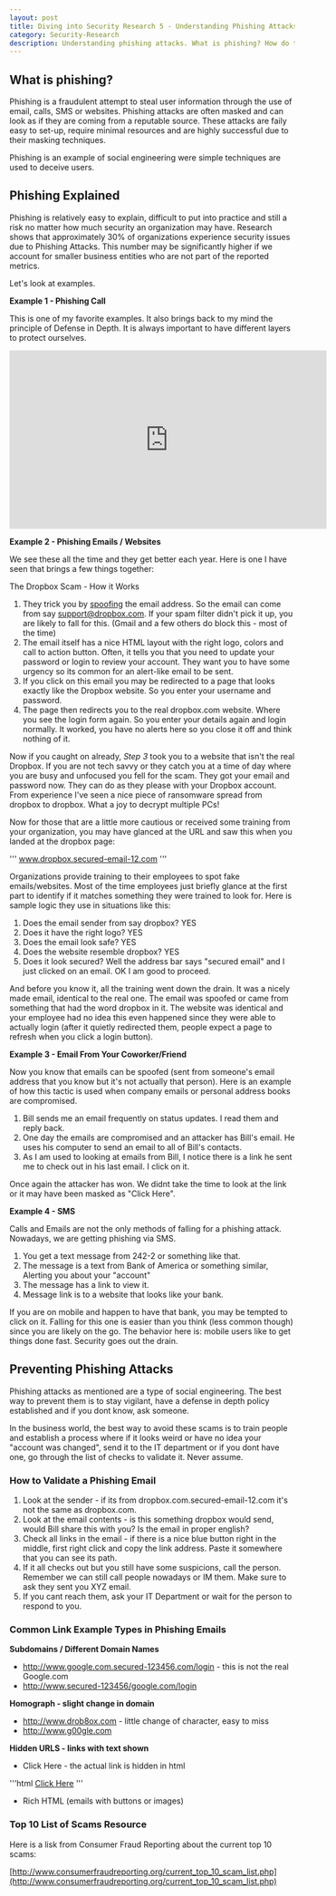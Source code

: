 ```yaml
---
layout: post
title: Diving into Security Research 5 - Understanding Phishing Attacks
category: Security-Research
description: Understanding phishing attacks. What is phishing? How do these attacks occur? Preventing phishing attacks.
---
```


## What is phishing?
Phishing is a fraudulent attempt to steal user information through the use of email, calls, SMS or websites. Phishing attacks are often masked and can look as if they are coming from a reputable source. These attacks are faily easy to set-up, require minimal resources and are highly successful due to their masking techniques.

Phishing is an example of social engineering were simple techniques are used to deceive users.

## Phishing Explained
Phishing is relatively easy to explain, difficult to put into practice and still a risk no matter how much security an organization may have. Research shows that approximately 30% of organizations experience security issues due to Phishing Attacks. This number may be significantly higher if we account for smaller business entities who are not part of the reported metrics. 

Let's look at examples.

<strong>Example 1 - Phishing Call</strong>

This is one of my favorite examples. It also brings back to my mind the principle of Defense in Depth. It is always important to have different layers to protect ourselves. 

<iframe width="560" height="315" src="https://www.youtube.com/embed/HrCy050uaEU" frameborder="0" allowfullscreen></iframe>

<strong>Example 2 - Phishing Emails / Websites</strong>

We see these all the time and they get better each year. Here is one I have seen that brings a few things together:

The Dropbox Scam - How it Works
1. They trick you by [spoofing](https://en.wikipedia.org/wiki/Email_spoofing) the email address. So the email can come from say support@dropbox.com. If your spam filter didn't pick it up, you are likely to fall for this. (Gmail and a few others do block this - most of the time)
2. The email itself has a nice HTML layout with the right logo, colors and call to action button. Often, it tells you that you need to update your password or login to review your account. They want you to have some urgency so its common for an alert-like email to be sent.
3. If you click on this email you may be redirected to a page that looks exactly like the Dropbox website. So you enter your username and password.
4. The page then redirects you to the real dropbox.com website. Where you see the login form again. So you enter your details again and login normally. It worked, you have no alerts here so you close it off and think nothing of it.

Now if you caught on already, *Step 3* took you to a website that isn't the real Dropbox. If you are not tech savvy or they catch you at a time of day where you are busy and unfocused you fell for the scam. They got your email and password now. They can do as they please with your Dropbox account. From experience I've seen a nice piece of ransomware spread from dropbox to dropbox. What a joy to decrypt multiple PCs!

Now for those that are a little more cautious or received some training from your organization, you may have glanced at the URL and saw this when you landed at the dropbox page:

'''
www.dropbox.secured-email-12.com
'''

Organizations provide training to their employees to spot fake emails/websites. Most of the time employees just briefly glance at the first part to identify if it matches something they were trained to look for. Here is sample logic they use in situations like this:

1. Does the email sender from say dropbox? YES
2. Does it have the right logo?  YES
3. Does the email look safe? YES 
4. Does the website resemble dropbox? YES
5. Does it look secured? Well the address bar says "secured email" and I just clicked on an email. OK I am good to proceed.

And before you know it, all the training went down the drain. It was a nicely made email, identical to the real one. The email was spoofed or came from something that had the word dropbox in it. The website was identical and your employee had no idea this even happened since they were able to actually login (after it quietly redirected them, people expect a page to refresh when you click a login button).

<strong>Example 3 - Email From Your Coworker/Friend</strong>

Now you know that emails can be spoofed (sent from someone's email address that you know but it's not actually that person). Here is an example of how this tactic is used when company emails or personal address books are compromised.

1. Bill sends me an email frequently on status updates. I read them and reply back.
2. One day the emails are compromised and an attacker has Bill's email. He uses his computer to send an email to all of Bill's contacts.
3. As I am used to looking at emails from Bill, I notice there is a link he sent me to check out in his last email. I click on it.

Once again the attacker has won. We didnt take the time to look at the link or it may have been masked as "Click Here".

<strong>Example 4 - SMS</strong>

Calls and Emails are not the only methods of falling for a phishing attack. Nowadays, we are getting phishing via SMS. 

1. You get a text message from 242-2 or something like that.
2. The message is a text from Bank of America or something similar, Alerting you about your "account"
3. The message has a link to view it.
4. Message link is to a website that looks like your bank. 

If you are on mobile and happen to have that bank, you may be tempted to click on it. Falling for this one is easier than you think (less common though) since you are likely on the go. The behavior here is: mobile users like to get things done fast. Security goes out the drain. 


## Preventing Phishing Attacks

Phishing attacks as mentioned are a type of social engineering. The best way to prevent them is to stay vigilant, have a defense in depth policy established and if you dont know, ask someone.

In the business world, the best way to avoid these scams is to train people and establish a process where if it looks weird or have no idea your "account was changed", send it to the IT department or if you dont have one, go through the list of checks to validate it. Never assume.

### How to Validate a Phishing Email

1. Look at the sender - if its from dropbox.com.secured-email-12.com it's not the same as dropbox.com.
2. Look at the email contents - is this something dropbox would send, would Bill share this with you? Is the email in proper english? 
3. Check all links in the email - if there is a nice blue button right in the middle, first right click and copy the link address. Paste it somewhere that you can see its path. 
4. If it all checks out but you still have some suspicions, call the person. Remember we can still call people nowadays or IM them. Make sure to ask they sent you XYZ email.
5. If you cant reach them, ask your IT Department or wait for the person to respond to you.

### Common Link Example Types in Phishing Emails

<strong>Subdomains / Different Domain Names</strong>

- http://www.google.com.secured-123456.com/login - this is not the real Google.com
- http://www.secured-123456/google.com/login

<strong>Homograph - slight change in domain</strong>
- http://www.drob8ox.com - little change of character, easy to miss
- http://www.g00gle.com

<strong>Hidden URLS - links with text shown</strong>
- Click Here - the actual link is hidden in html

'''html
<a href="http://www.google.com.badDomain.com">Click Here</a>
'''

- Rich HTML (emails with buttons or images)

### Top 10 List of Scams Resource

Here is a lisk from Consumer Fraud Reporting about the current top 10 scams:

[http://www.consumerfraudreporting.org/current_top_10_scam_list.php](http://www.consumerfraudreporting.org/current_top_10_scam_list.php)





